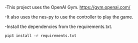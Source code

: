 -This project uses the OpenAI Gym. https://gym.openai.com/

-It also uses the nes-py to use the controller to play the game.

-Install the dependencies from the requirements.txt.

```pip3 install -r requirements.txt```
